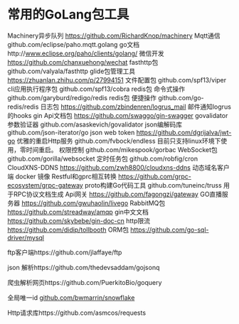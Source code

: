 # 常用的GoLang包工具

Machinery异步队列   https://github.com/RichardKnop/machinery
Mqtt通信  github.com/eclipse/paho.mqtt.golang go文档http://www.eclipse.org/paho/clients/golang/
微信开发    https://github.com/chanxuehong/wechat
fasthttp包   github.com/valyala/fasthttp
glide包管理工具  https://zhuanlan.zhihu.com/p/27994151
文件配置包   github.com/spf13/viper
cli应用执行程序包  github.com/spf13/cobra
redis包 命令式操作    github.com/garyburd/redigo/redis
redis包 便捷操作 github.com/go-redis/redis
日志包 https://github.com/zbindenren/logrus_mail   邮件通知logrus的hooks
gin Api文档包  https://github.com/swaggo/gin-swagger
govalidator 参数验证器   github.com/asaskevich/govalidator
json编解码库    github.com/json-iterator/go
json web token  https://github.com/dgrijalva/jwt-go
优雅的重启Http服务 github.com/fvbock/endless   目前只支持linux环境下使用，零时间重启。
权限控制    github.com/mikespook/gorbac
WebSocket包  github.com/gorilla/websocket
定时任务包   github.com/robfig/cron
CloudXNS-DDNS   https://github.com/zwh8800/cloudxns-ddns    动态域名客户端 docker 镜像
Restful和gprc相互转换    https://github.com/grpc-ecosystem/grpc-gateway 
proto构建Go代码工具   github.com/tuneinc/truss    用于RPC协议文档生成
Api网关   https://github.com/fagongzi/gateway
GO直播服务器 https://github.com/gwuhaolin/livego
RabbitMQ包   https://github.com/streadway/amqp
gin中文文档 https://github.com/skybebe/gin-doc-cn
http限流  https://github.com/didip/tollbooth
ORM包    https://github.com/go-sql-driver/mysql

 ftp客户端https://github.com/jlaffaye/ftp

json 解析https://github.com/thedevsaddam/gojsonq 

爬虫解析网页https://github.com/PuerkitoBio/goquery

全局唯一id [github.com/bwmarrin/snowflake](https://links.jianshu.com/go?to=github.com%2Fbwmarrin%2Fsnowflake)

Http请求库https://github.com/asmcos/requests


